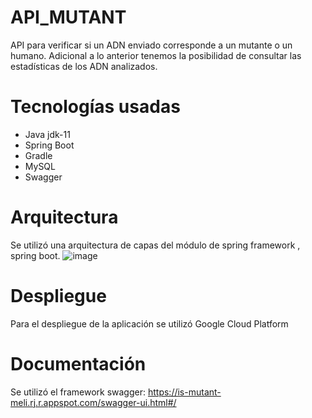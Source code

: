 # API_MUTANT
API para verificar si un ADN enviado corresponde a un mutante o un humano. Adicional a lo anterior tenemos la posibilidad de consultar las estadísticas de los ADN analizados.
# Tecnologías usadas
- Java jdk-11
- Spring Boot
- Gradle
- MySQL
- Swagger
# Arquitectura
Se utilizó una arquitectura de capas del módulo de spring framework , spring boot.
![image](https://user-images.githubusercontent.com/65981603/132271031-5bba020a-84cf-453f-ba94-1ad44672d999.png)
# Despliegue
Para el despliegue de la aplicación se utilizó Google Cloud Platform

# Documentación
Se utilizó el framework swagger: https://is-mutant-meli.rj.r.appspot.com/swagger-ui.html#/

